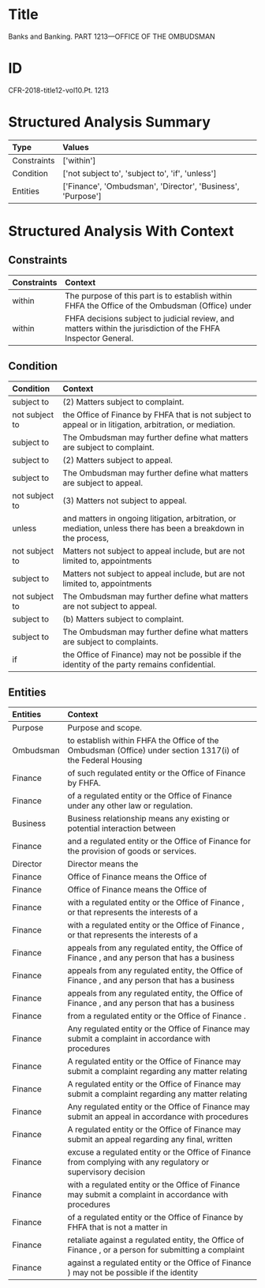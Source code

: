 # Title

 Banks and Banking. PART 1213—OFFICE OF THE OMBUDSMAN


# ID

 CFR-2018-title12-vol10.Pt. 1213


# Structured Analysis Summary

| Type        | Values                                                      |
|:------------|:------------------------------------------------------------|
| Constraints | ['within']                                                  |
| Condition   | ['not subject to', 'subject to', 'if', 'unless']            |
| Entities    | ['Finance', 'Ombudsman', 'Director', 'Business', 'Purpose'] |


# Structured Analysis With Context

 


## Constraints

| Constraints   | Context                                                                                                        |
|:--------------|:---------------------------------------------------------------------------------------------------------------|
| within        | The purpose of this part is to establish  within FHFA the Office of the Ombudsman (Office) under               |
| within        | FHFA decisions subject to judicial review, and matters within  the jurisdiction of the FHFA Inspector General. |


## Condition

| Condition      | Context                                                                                                         |
|:---------------|:----------------------------------------------------------------------------------------------------------------|
| subject to     | (2) Matters  subject to  complaint.                                                                             |
| not subject to | the Office of Finance by FHFA that is not subject to  appeal or in litigation, arbitration, or mediation.       |
| subject to     | The Ombudsman may further define what matters are  subject to  complaint.                                       |
| subject to     | (2) Matters  subject to  appeal.                                                                                |
| subject to     | The Ombudsman may further define what matters are  subject to  appeal.                                          |
| not subject to | (3) Matters  not subject to  appeal.                                                                            |
| unless         | and matters in ongoing litigation, arbitration, or mediation, unless there has been a breakdown in the process, |
| not subject to | Matters  not subject to appeal include, but are not limited to, appointments                                    |
| subject to     | Matters not  subject to appeal include, but are not limited to, appointments                                    |
| not subject to | The Ombudsman may further define what matters are  not subject to  appeal.                                      |
| subject to     | (b) Matters  subject to  complaint.                                                                             |
| subject to     | The Ombudsman may further define what matters are  subject to  complaints.                                      |
| if             | the Office of Finance) may not be possible if  the identity of the party remains confidential.                  |


## Entities

| Entities   | Context                                                                                                       |
|:-----------|:--------------------------------------------------------------------------------------------------------------|
| Purpose    | Purpose  and scope.                                                                                           |
| Ombudsman  | to establish within FHFA the Office of the Ombudsman (Office) under section 1317(i) of the Federal Housing    |
| Finance    | of such regulated entity or the Office of Finance  by FHFA.                                                   |
| Finance    | of a regulated entity or the Office of Finance  under any other law or regulation.                            |
| Business   | Business relationship means any existing or potential interaction between                                     |
| Finance    | and a regulated entity or the Office of Finance  for the provision of goods or services.                      |
| Director   | Director  means the                                                                                           |
| Finance    | Office of  Finance  means the Office of                                                                       |
| Finance    | Office of  Finance  means the Office of                                                                       |
| Finance    | with a regulated entity or the Office of Finance , or that represents the interests of a                      |
| Finance    | with a regulated entity or the Office of Finance , or that represents the interests of a                      |
| Finance    | appeals from any regulated entity, the Office of Finance , and any person that has a business                 |
| Finance    | appeals from any regulated entity, the Office of Finance , and any person that has a business                 |
| Finance    | appeals from any regulated entity, the Office of Finance , and any person that has a business                 |
| Finance    | from a regulated entity or the Office of Finance .                                                            |
| Finance    | Any regulated entity or the Office of  Finance may submit a complaint in accordance with procedures           |
| Finance    | A regulated entity or the Office of  Finance may submit a complaint regarding any matter relating             |
| Finance    | A regulated entity or the Office of  Finance may submit a complaint regarding any matter relating             |
| Finance    | Any regulated entity or the Office of  Finance may submit an appeal in accordance with procedures             |
| Finance    | A regulated entity or the Office of  Finance may submit an appeal regarding any final, written                |
| Finance    | excuse a regulated entity or the Office of Finance from complying with any regulatory or supervisory decision |
| Finance    | with a regulated entity or the Office of Finance may submit a complaint in accordance with procedures         |
| Finance    | of a regulated entity or the Office of Finance by FHFA that is not a matter in                                |
| Finance    | retaliate against a regulated entity, the Office of Finance , or a person for submitting a complaint          |
| Finance    | against a regulated entity or the Office of Finance ) may not be possible if the identity                     |



